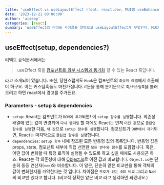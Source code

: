 ```yaml
---
title: 'useEffect vs useLayoutEffect (feat. react.dev, MUI의 useEnhancedEffect)'
date: '2023-12-21 00:00:00'
author: 'uiseop'
categories: [react]
summary: 'useEffect의 라이프 사이클을 알아보고 useLayoutEffect가 무엇인지, MUI에서는 useEnhancedEffect 커스텀 훅을 만들었는데 이게 어떻게 Enhanced(향상된) 된 결과를 주는지 살펴봅니다.'
---
```


## useEffect(setup, dependencies?)

리액트 공식문서에서는

> useEffect 훅을 [컴포넌트를 외부 시스템과 동기화](https://react-ko.dev/learn/synchronizing-with-effects) 할 수 있는 React 훅입니다.

라고 소개되어 있습니다. 또한, 당현스럽게도 `Hook`은 컴포넌트의 `최상위 레벨`에서 호출해야 하구요. 이는 커스텀훅들도 마찬가집니다. if문을 통해 분기문으로 `훅/커스텀훅`을 불러오려고 하면 react에서 경고를 주거든요.

### Parameters - setup & dependencies

- `setup`: React는 컴포넌트가 `DOM에 추가`되면! 이 `setup 함수를 실행`합니다. 의존성 배열에 있는 값이 변경되어 `다시 렌더링` 할 때에도 React는 먼저 `이전 값`으로 `클린업 함수를 실행`한 다음, `새 값`으로 `setup 함수를 실행`합니다. 컴포넌트가 `DOM에서 제거`되면, React는 마지막으로 `클린업 함수를 실행`합니다.
- `dependencies`: `setup 함수` 내에 참조된 모든 반응형 값의 목록입니다. 반응형 값은 props, state, 컴포넌트 내부에 직접 선언한 `모든 변수와 함수`를 포함합니다. 혹은, 어떤 값이 변화할 때 특정 로직이 실행될 수 있도록 하고 싶을 때에도 사용되곤 하죠. React는 각 의존성에 대해 [Object.is](https://developer.mozilla.org/en-US/docs/Web/JavaScript/Reference/Global_Objects/Object/is)로 이전 값과 비교합니다. `Object.is`는 단순히 동등 연산자(`===`)와 비슷합니다. 이 말은, 단순히 얕은 비교만을 통해 객체의 값이 변화한지를 파악한다는 것 입니다. 차이점은 `부호가 있는 0의 비교` 그리고 `NaN`의 비교만 있다고 합니다. (비교적 정확한 얕은 비교 라고 생각하면 되겠네요.)
